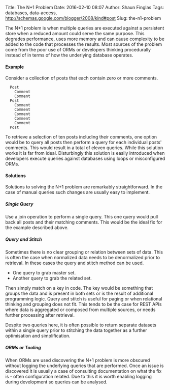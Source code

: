 Title: The N+1 Problem
Date: 2016-02-10 08:07
Author: Shaun Finglas
Tags: databases, data-access, http://schemas.google.com/blogger/2008/kind#post
Slug: the-n1-problem

The N+1 problem is when multiple queries are executed against a
persistent store when a reduced amount could serve the same purpose.
This degrades performance, uses more memory and can cause complexity to
be added to the code that processes the results. Most sources of the
problem come from the poor use of ORMs or developers thinking
procedurally instead of in terms of how the underlying database
operates.

#### Example

Consider a collection of posts that each contain zero or more comments.

      Post
        Comment
        Comment
      Post
        Comment
        Comment
        Comment
        Comment
        Comment
      Post

To retrieve a selection of ten posts including their comments, one
option would be to query all posts then perform a query for each
individual posts' comments. This would result in a total of eleven
queries. While this solution works it is far from ideal. Disturbingly
this solution is easily introduced when developers execute queries
against databases using loops or misconfigured ORMs.

#### Solutions

Solutions to solving the N+1 problem are remarkably straightforward. In
the case of manual queries such changes are usually easy to implement.

##### Single Query

Use a join operation to perform a single query. This one query would
pull back all posts and their matching comments. This would be the ideal
fix for the example described above.

##### Query and Stitch

Sometimes there is no clear grouping or relation between sets of data.
This is often the case when normalized data needs to be denormalized
prior to retrieval. In these cases the query and stitch method can be
used.

-   One query to grab master set.
-   Another query to grab the related set.

Then simply match on a key in code. The key would be something that
groups the data and is present in both sets or is the result of
additional programming logic. Query and stitch is useful for paging or
when relational thinking and grouping does not fit. This tends to be the
case for REST APIs where data is aggregated or composed from multiple
sources, or needs further processing after retrieval.

Despite two queries here, it is often possible to return separate
datasets within a single query prior to stitching the data together as a
further optimisation and simplification.

##### ORMs or Tooling

When ORMs are used discovering the N+1 problem is more obscured without
logging the underlying queries that are performed. Once an issue is
discovered it is usually a case of consulting documentation on what the
fix is - often configuration related. Due to this it is worth enabling
logging during development so queries can be analysed.

</p>

